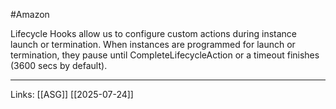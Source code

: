 #Amazon 

Lifecycle Hooks allow us to configure custom actions during instance launch or termination. When instances are programmed for launch or termination, they pause until CompleteLifecycleAction or a timeout finishes (3600 secs by default). 

---
Links:
[[ASG]]
[[2025-07-24]]